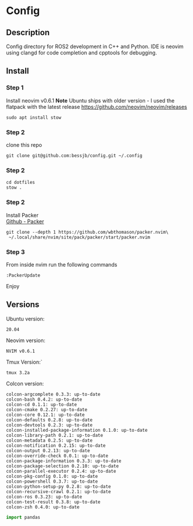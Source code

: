 # Config
## Description
Config directory for ROS2 development in C++ and Python. IDE is neovim using clangd for code completion and cpptools for debugging. 

## Install
### Step 1

Install neovim v0.6.1
**Note** Ubuntu ships with older version - I used the flatpack with the latest release
https://github.com/neovim/neovim/releases

```
sudo apt install stow
```

### Step 2

clone this repo

```
git clone git@github.com:bessjb/config.git ~/.config
```
### Step 2
```
cd dotfiles
stow .
```


### Step 2

Install Packer                                                                                                                                                                                                                                                                                                                                                                     
[Github - Packer](https://github.com/wbthomason/packer.nvim)                                                                                                                                                                                                                                                                                                                       
                                                                                                                                                                                                                                                                                                                                                                                    
 ```                                                                                                                                                                                                                                                                                                                                                                                
git clone --depth 1 https://github.com/wbthomason/packer.nvim\
  ~/.local/share/nvim/site/pack/packer/start/packer.nvim                                                                                                                                                                                                                                                                                                                            
```

### Step 3

From inside nvim run the following commands

```
:PackerUpdate
```

Enjoy 

## Versions
Ubuntu version:
```
20.04
```
Neovim version:
```
NVIM v0.6.1
```
Tmux Version:` 
```
tmux 3.2a
```
Colcon version:
```
colcon-argcomplete 0.3.3: up-to-date
colcon-bash 0.4.2: up-to-date
colcon-cd 0.1.1: up-to-date
colcon-cmake 0.2.27: up-to-date
colcon-core 0.12.1: up-to-date
colcon-defaults 0.2.8: up-to-date
colcon-devtools 0.2.3: up-to-date
colcon-installed-package-information 0.1.0: up-to-date
colcon-library-path 0.2.1: up-to-date
colcon-metadata 0.2.5: up-to-date
colcon-notification 0.2.15: up-to-date
colcon-output 0.2.13: up-to-date
colcon-override-check 0.0.1: up-to-date
colcon-package-information 0.3.3: up-to-date
colcon-package-selection 0.2.10: up-to-date
colcon-parallel-executor 0.2.4: up-to-date
colcon-pkg-config 0.1.0: up-to-date
colcon-powershell 0.3.7: up-to-date
colcon-python-setup-py 0.2.8: up-to-date
colcon-recursive-crawl 0.2.1: up-to-date
colcon-ros 0.3.23: up-to-date
colcon-test-result 0.3.8: up-to-date
colcon-zsh 0.4.0: up-to-date

```


```python
import pandas


```
